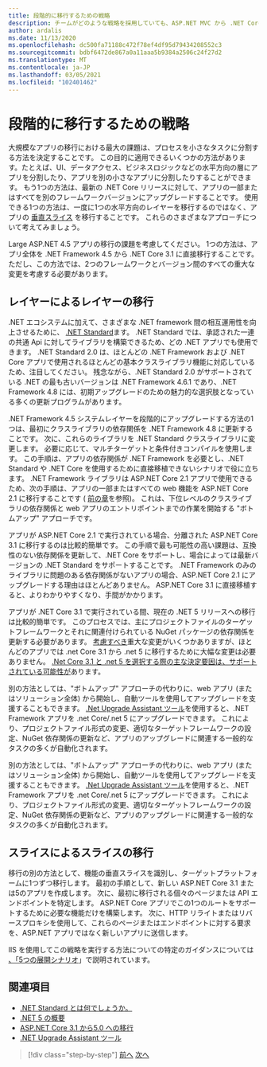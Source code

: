 ```yaml
---
title: 段階的に移行するための戦略
description: チームがどのような戦略を採用していても、ASP.NET MVC から .NET Core に大規模なアプリを段階的に移行することができますか。
author: ardalis
ms.date: 11/13/2020
ms.openlocfilehash: dc500fa71188c472f78ef4df95d79434208552c3
ms.sourcegitcommit: bdbf6472de867a0a11aaa5b9384a2506c24f27d2
ms.translationtype: MT
ms.contentlocale: ja-JP
ms.lasthandoff: 03/05/2021
ms.locfileid: "102401462"
---
```

# <a name="strategies-for-migrating-incrementally"></a>段階的に移行するための戦略

大規模なアプリの移行における最大の課題は、プロセスを小さなタスクに分割する方法を決定することです。 この目的に適用できるいくつかの方法があります。たとえば、UI、データアクセス、ビジネスロジックなどの水平方向の層にアプリを分割したり、アプリを別の小さなアプリに分割したりすることができます。 もう1つの方法は、最新の .NET Core リリースに対して、アプリの一部またはすべてを別のフレームワークバージョンにアップグレードすることです。 使用できる1つの方法は、一度に1つの水平方向のレイヤーを移行するのではなく、アプリの [垂直スライス](https://deviq.com/practices/vertical-slices) を移行することです。 これらのさまざまなアプローチについて考えてみましょう。

Large ASP.NET 4.5 アプリの移行の課題を考慮してください。 1つの方法は、アプリ全体を .NET Framework 4.5 から .NET Core 3.1 に直接移行することです。 ただし、この方法では、2つのフレームワークとバージョン間のすべての重大な変更を考慮する必要があります。

## <a name="migrating-layer-by-layer"></a>レイヤーによるレイヤーの移行

.NET エコシステムに加えて、さまざまな .NET framework 間の相互運用性を向上させるために、 [.NET Standard](https://dotnet.microsoft.com/platform/dotnet-standard)ます。 .NET Standard では、承認された一連の共通 Api に対してライブラリを構築できるため、どの .NET アプリでも使用できます。 .NET Standard 2.0 は、ほとんどの .NET Framework および .NET Core アプリで使用されるほとんどの基本クラスライブラリ機能に対応しているため、注目してください。 残念ながら、.NET Standard 2.0 がサポートされている .NET の最も古いバージョンは .NET Framework 4.6.1 であり、.NET Framework 4.8 には、初期アップグレードのための魅力的な選択肢となっている多くの更新プログラムがあります。

.NET Framework 4.5 システムレイヤーを段階的にアップグレードする方法の1つは、最初にクラスライブラリの依存関係を .NET Framework 4.8 に更新することです。 次に、これらのライブラリを .NET Standard クラスライブラリに変更します。 必要に応じて、マルチターゲットと条件付きコンパイルを使用します。 この手順は、アプリの依存関係が .NET Framework を必要とし、.NET Standard や .NET Core を使用するために直接移植できないシナリオで役に立ちます。 .NET Framework ライブラリは ASP.NET Core 2.1 アプリで使用できるため、次の手順は、アプリの一部またはすべての web 機能を ASP.NET Core 2.1 に移行することです ( [前の章](choose-net-core-version.md)を参照)。 これは、下位レベルのクラスライブラリの依存関係と web アプリのエントリポイントまでの作業を開始する "ボトムアップ" アプローチです。

アプリが ASP.NET Core 2.1 で実行されている場合、分離された ASP.NET Core 3.1 に移行するのは比較的簡単です。 この手順で最も可能性の高い課題は、互換性のない依存関係を更新して、.NET Core をサポートし、場合によっては最新バージョンの .NET Standard をサポートすることです。 .NET Framework のみのライブラリに問題のある依存関係がないアプリの場合、ASP.NET Core 2.1 にアップグレードする理由はほとんどありません。 ASP.NET Core 3.1 に直接移植すると、よりわかりやすくなり、手間がかかります。

アプリが .NET Core 3.1 で実行されている間、現在の .NET 5 リリースへの移行は比較的簡単です。 このプロセスでは、主にプロジェクトファイルのターゲットフレームワークとそれに関連付けられている NuGet パッケージの依存関係を更新する必要があります。 [考慮すべき](../../core/compatibility/5.0.md)重大な変更がいくつかありますが、ほとんどのアプリでは .net Core 3.1 から .net 5 に移行するために大幅な変更は必要ありません。 [.Net Core 3.1 と .net 5 を選択する際の主な決定要因は、サポートされている可能性が](choose-net-core-version.md)あります。

別の方法としては、"ボトムアップ" アプローチの代わりに、web アプリ (またはソリューション全体) から開始し、自動ツールを使用してアップグレードを支援することもできます。 [.Net Upgrade Assistant ツール](https://aka.ms/dotnet-upgrade-assistant)を使用すると、.NET Framework アプリを .net Core/.net 5 にアップグレードできます。 これにより、プロジェクトファイル形式の変更、適切なターゲットフレームワークの設定、NuGet 依存関係の更新など、アプリのアップグレードに関連する一般的なタスクの多くが自動化されます。

別の方法としては、"ボトムアップ" アプローチの代わりに、web アプリ (またはソリューション全体) から開始し、自動ツールを使用してアップグレードを支援することもできます。 [.Net Upgrade Assistant ツール](https://aka.ms/dotnet-upgrade-assistant)を使用すると、.NET Framework アプリを .net Core/.net 5 にアップグレードできます。 これにより、プロジェクトファイル形式の変更、適切なターゲットフレームワークの設定、NuGet 依存関係の更新など、アプリのアップグレードに関連する一般的なタスクの多くが自動化されます。

## <a name="migrating-slice-by-slice"></a>スライスによるスライスの移行

移行の別の方法として、機能の垂直スライスを識別し、ターゲットプラットフォームに1つずつ移行します。 最初の手順として、新しい ASP.NET Core 3.1 または5のアプリを作成します。 次に、最初に移行される個々のページまたは API エンドポイントを特定します。 ASP.NET Core アプリでこの1つのルートをサポートするために必要な機能だけを構築します。 次に、HTTP リライトまたはリバースプロキシを使用して、これらのページまたはエンドポイントに対する要求を、ASP.NET アプリではなく新しいアプリに送信します。

IIS を使用してこの戦略を実行する方法についての特定のガイダンスについては [、「5つの展開シナリオ](deployment-scenarios.md)」で説明されています。

## <a name="references"></a>関連項目

- [.NET Standard とは何でしょうか。](https://dotnet.microsoft.com/platform/dotnet-standard)
- [.NET 5 の概要](https://devblogs.microsoft.com/dotnet/introducing-net-5/)
- [ASP.NET Core 3.1 から5.0 への移行](/aspnet/core/migration/31-to-50)
- [.NET Upgrade Assistant ツール](https://aka.ms/dotnet-upgrade-assistant)

>[!div class="step-by-step"]
>[前へ](choose-net-core-version.md)
>[次へ](migrate-web-forms.md)
